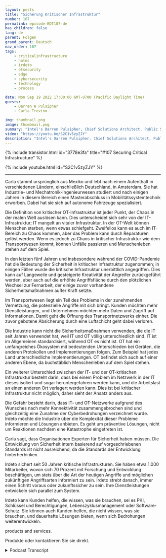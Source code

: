```yaml
---
layout: posts
title: "Sicherung Kritischer Infrastruktur"
number: 107
permalink: episode-EDT107-de
has_children: false
lang: de
parent: Folgen
grand_parent: Deutsch
nav_order: 107
tags:
    - criticalinfrastructure
    - hotms
    - irdeto
    - otsecurity
    - edge
    - cybersecurity
    - technology
    - process

date: Mon Sep 19 2022 17:00:00 GMT-0700 (Pacific Daylight Time)
guests:
    - Darren W Pulsipher
    - Carla Trevino

img: thumbnail.png
image: thumbnail.png
summary: "Intel's Darren Pulsipher, Chief Solutions Architect, Public Sector, und Carla Trevino, Solutions Architect, Irdeto, sprechen über die Bedeutung von Sicherheit in kritischer Infrastruktur."
video: "https://youtu.be/S2C1v5zyZJY"
description: "Intel's Darren Pulsipher, Chief Solutions Architect, Public Sector, und Carla Trevino, Solutions Architect, Irdeto, sprechen über die Bedeutung von Sicherheit in kritischer Infrastruktur."
---
```


<div>
{% include transistor.html id="3778e3fa" title="#107 Securing Critical Infrastructure" %}

{% include youtube.html id="S2C1v5zyZJY" %}
</div>

---

Carla stammt ursprünglich aus Mexiko und lebt nach einem Aufenthalt in verschiedenen Ländern, einschließlich Deutschland, in Amsterdam. Sie hat Industrie- und Mechatronik-Ingenieurwesen studiert und nach einigen Jahren in diesem Bereich einen Masterabschluss in Mobilitätssystemtechnik erworben. Dabei hat sie sich auf autonome Fahrzeuge spezialisiert.

Die Definition von kritischer OT-Infrastruktur ist jeder Punkt, der Chaos in der realen Welt auslösen kann. Dies unterscheidet sich sehr von der IT-Infrastruktur; IT mangelt an vitaler Infrastruktur. In der OT-Welt können Menschen sterben, wenn etwas schiefgeht. Zweifellos kann es auch im IT-Bereich zu Chaos kommen, aber das Problem kann durch Reparaturen gelöst werden. Wenn es jedoch zu Chaos in kritischer Infrastruktur wie dem Transportwesen kommt, können Unfälle passieren und Menschenleben stehen auf dem Spiel.

In den letzten fünf Jahren und insbesondere während der COVID-Pandemie hat die Bedeutung der Sicherheit in kritischer Infrastruktur zugenommen; in einigen Fällen wurde die kritische Infrastruktur unerbittlich angegriffen. Dies kann auf Langeweile und gesteigerte Kreativität der Angreifer zurückgeführt werden, aber auch auf die erhöhte Angriffsfläche durch den plötzlichen Wechsel zur Fernarbeit, der einige zuvor vorhandene Sicherheitsmaßnahmen außer Kraft setzte.

Im Transportwesen liegt ein Teil des Problems in der zunehmenden Vernetzung, die potenzielle Angriffe mit sich bringt. Kunden möchten mehr Dienstleistungen, und Unternehmen möchten mehr Daten und Zugriff auf Informationen. Damit geht die Öffnung des Transportnetzwerks einher. Die zuvor gebotene Absicherung durch eine Luftschicht geht dabei verloren.

Die Industrie kann nicht die Sicherheitsmaßnahmen verwenden, die die IT seit Jahren verwendet hat, weil IT und OT völlig unterschiedlich sind. IT ist im Allgemeinen standardisiert, während OT es nicht ist. OT hat ein umfangreiches Ökosystem mit bedeutenden Unterschieden bei Geräten, die anderen Protokollen und Implementierungen folgen. Zum Beispiel hat jedes Land unterschiedliche Implementierungen. OT befindet sich auch auf einer anderen Ebene, da buchstäblich Menschenleben auf dem Spiel stehen.

Ein weiterer Unterschied zwischen der IT- und der OT-kritischen Infrastruktur besteht darin, dass bei einem Problem im Netzwerk in der IT dieses isoliert und sogar heruntergefahren werden kann, und die Arbeitslast an einen anderen Ort verlagert werden kann. Dies ist bei kritischer Infrastruktur nicht möglich, daher sieht der Ansatz anders aus.

Die Gefahr besteht darin, dass IT- und OT-Netzwerke aufgrund des Wunsches nach mehr Konnektivität zusammengebrochen sind und gleichzeitig eine Zunahme der Cyberbedrohungen verzeichnet wurde. Irdeto möchte die Industrie über die Komplexität dieser Probleme informieren und Lösungen anbieten. Es geht um präventive Lösungen, nicht um Reaktionen nachdem eine Katastrophe eingetreten ist.

Carla sagt, dass Organisationen Experten für Sicherheit haben müssen. Die Entwicklung von Sicherheit intern basierend auf vorgeschriebenen Standards ist nicht ausreichend, da die Standards der Entwicklung hinterherhinken.

Irdeto sichert seit 50 Jahren kritische Infrastrukturen. Sie haben etwa 1.000 Mitarbeiter, wovon sich 70 Prozent mit Forschung und Entwicklung beschäftigen, um stets über die Art der heutigen Angriffe und möglichen zukünftigen Angriffsarten informiert zu sein. Irdeto strebt danach, immer einen Schritt voraus oder zukunftssicher zu sein. Ihre Dienstleistungen entwickeln sich parallel zum System.

Irdeto kann Kunden helfen, die wissen, was sie brauchen, sei es PKI, Schlüssel und Berechtigungen, Lebenszyklusmanagement oder Software-Schutz. Sie können auch Kunden helfen, die nicht wissen, was sie brauchen, und dauerhafte Lösungen bieten, wenn sich Bedrohungen weiterentwickeln.

products and services.

Produkte oder kontaktieren Sie sie direkt.



<details>
<summary> Podcast Transcript </summary>

<p></p>

</details>
